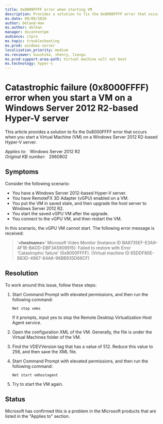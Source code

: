 ```yaml
---
title: 0x8000FFFF error when starting VM
description: Provides a solution to fix the 0x8000FFFF error that occurs when you start a Virtual Machine (VM) on a Windows Server 2012 R2-based Hyper-V server.
ms.date: 09/09/2020
author: Deland-Han
ms.author: delhan
manager: dscontentpm
audience: itpro
ms.topic: troubleshooting
ms.prod: windows-server
localization_priority: medium
ms.reviewer: kaushika, shenry, liexgu
ms.prod-support-area-path: Virtual machine will not boot
ms.technology: hyper-v
---
```

# Catastrophic failure (0x8000FFFF) error when you start a VM on a Windows Server 2012 R2-based Hyper-V server

This article provides a solution to fix the 0x8000FFFF error that occurs when you start a Virtual Machine (VM) on a Windows Server 2012 R2-based Hyper-V server.

_Applies to:_ &nbsp; Windows Server 2012 R2  
_Original KB number:_ &nbsp; 2960802

## Symptoms

Consider the following scenario:

- You have a Windows Server 2012-based Hyper-V server.
- You have RemoteFX 3D Adapter (vGPU) enabled on a VM.
- You put the VM in saved state, and then upgrade the host server to Windows Server 2012 R2.
- You start the saved vGPU VM after the upgrade.
- You connect to the vGPU VM, and then restart the VM.

In this scenario, the vGPU VM cannot start. The following error message is received:
> '**\<hostname>**' Microsoft Video Monitor (Instance ID BA8735EF-E3A9-4F1B-BADD-DBF3A5909915): Failed to restore with Error 'Catastrophic failure' (0x8000FFFF). (Virtual machine ID 65DDF80E-B83D-4967-84A6-96BB935D66CF)

## Resolution

To work around this issue, follow these steps:

1. Start Command Prompt with elevated permissions, and then run the following command:

    ```console
    Net stop vmms
    ```

    If it prompts, input yes to stop the Remote Desktop Virtualization Host Agent service.
2. Open the configuration XML of the VM. Generally, the file is under the Virtual Machines folder of the VM.
3. Find the VDEVVersion tag that has a value of 512. Reduce this value to 256, and then save the XML file.
4. Start Command Prompt with elevated permissions, and then run the following command:

    ```console
    Net start vmhostagent
    ```

5. Try to start the VM again.

## Status

Microsoft has confirmed this is a problem in the Microsoft products that are listed in the "Applies to" section.

